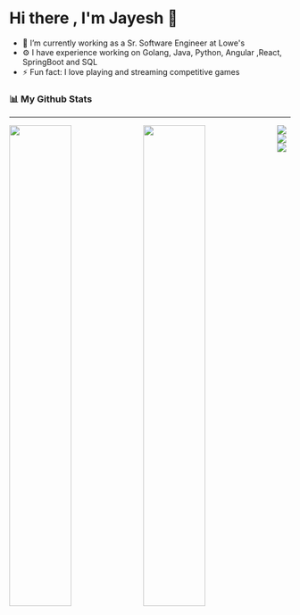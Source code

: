 # Hi there , I'm Jayesh 👋

- 🔭 I’m currently working as a Sr. Software Engineer at Lowe's 
- ⚙️ I have experience working on Golang, Java, Python, Angular ,React, SpringBoot and SQL 
- ⚡ Fun fact: I love playing and streaming competitive games


###  📊 My Github Stats
<hr>
<img align="left" width="47%" src="https://github-readme-stats.vercel.app/api?username=JayeshBaldawa&show_icons=true&theme=radical" />

<img align="left" width="47%" src="https://github-readme-stats.vercel.app/api/top-langs/?username=anuraghazra&layout=compact" />

<img align="left" src="https://img.shields.io/badge/java-%23ED8B00.svg?style=for-the-badge&logo=java&logoColor=white"/>
<img align="left" src="https://img.shields.io/badge/python-3670A0?style=for-the-badge&logo=python&logoColor=ffdd54"/>
<img align="left" src="https://img.shields.io/badge/react-%2320232a.svg?style=for-the-badge&logo=react&logoColor=%2361DAFB"/>


<!--
**JayeshBaldawa/JayeshBaldawa** is a ✨ _special_ ✨ repository because its `README.md` (this file) appears on your GitHub profile.

Here are some ideas to get you started:

- 🔭 I’m currently working on ...
- 🌱 I’m currently learning ...
- 👯 I’m looking to collaborate on ...
- 🤔 I’m looking for help with ...
- 💬 Ask me about ...
- 📫 How to reach me: ...
- 😄 Pronouns: ...
- ⚡ Fun fact: ...
-->
